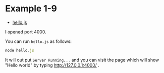 # Example 1-9

- [hello.js](./hello.js)


I opened port 4000.

You can run `hello.js` as follows:

```js
node hello.js
```

It will out put `Server Running...` and you can visit the page which will show "Hello world" by typing http://127.0.0.1:4000/ .